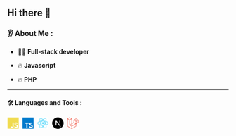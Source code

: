 ## Hi there 👋

### :ear: About Me :

- 🧑‍💻 **Full-stack developer**

- :fire: **Javascript**
- :fire: **PHP**


---

#### :hammer_and_wrench: Languages and Tools :

<div>
  <img src="https://github.com/devicons/devicon/blob/master/icons/javascript/javascript-plain.svg" title="JavaScript" alt="JavaScript" width="26" height="26"/>&nbsp;
  <img src="https://github.com/devicons/devicon/blob/master/icons/typescript/typescript-plain.svg" title="TypeScript" alt="TypeScript" width="26" height="26"/>&nbsp;
  <img src="https://github.com/devicons/devicon/blob/master/icons/react/react-original.svg" title="React" alt="React" width="26" height="26"/>&nbsp;
  <img src="https://github.com/devicons/devicon/blob/master/icons/nextjs/nextjs-original.svg" title="Nextjs" alt="Nextjs" width="26" height="26"/>&nbsp;
  <img src="https://github.com/devicons/devicon/blob/master/icons/laravel/laravel-original.svg" title="Laravel" alt="Laravel" width="26" height="26"/>&nbsp;

</div>

<img src="https://komarev.com/ghpvc/?username=marekgacek45&style=flat-square&color=purple" alt=""/>
